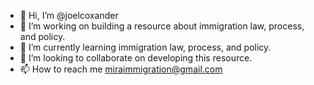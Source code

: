 - 👋 Hi, I’m @joelcoxander
- 👀 I’m working on building a resource about immigration law, process, and policy.
- 🌱 I’m currently learning immigration law, process, and policy.
- 💞️ I’m looking to collaborate on developing this resource.
- 📫 How to reach me miraimmigration@gmail.com

<!---
joelcoxander/joelcoxander is a ✨ special ✨ repository because its `README.md` (this file) appears on your GitHub profile.
You can click the Preview link to take a look at your changes.
--->
